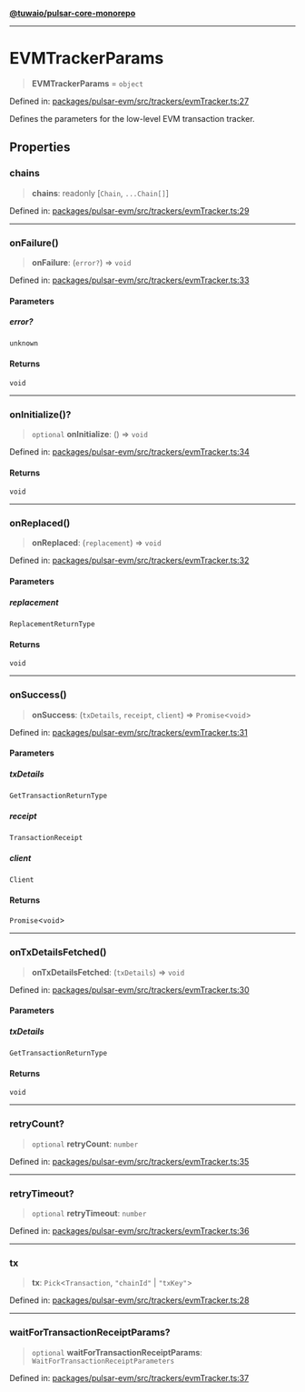 [**@tuwaio/pulsar-core-monorepo**](../../../README.md)

***

# EVMTrackerParams

> **EVMTrackerParams** = `object`

Defined in: [packages/pulsar-evm/src/trackers/evmTracker.ts:27](https://github.com/TuwaIO/pulsar-core/blob/fb805c8a985eeff730f01b9c69cab18b0026a187/packages/pulsar-evm/src/trackers/evmTracker.ts#L27)

Defines the parameters for the low-level EVM transaction tracker.

## Properties

### chains

> **chains**: readonly \[`Chain`, `...Chain[]`\]

Defined in: [packages/pulsar-evm/src/trackers/evmTracker.ts:29](https://github.com/TuwaIO/pulsar-core/blob/fb805c8a985eeff730f01b9c69cab18b0026a187/packages/pulsar-evm/src/trackers/evmTracker.ts#L29)

***

### onFailure()

> **onFailure**: (`error?`) => `void`

Defined in: [packages/pulsar-evm/src/trackers/evmTracker.ts:33](https://github.com/TuwaIO/pulsar-core/blob/fb805c8a985eeff730f01b9c69cab18b0026a187/packages/pulsar-evm/src/trackers/evmTracker.ts#L33)

#### Parameters

##### error?

`unknown`

#### Returns

`void`

***

### onInitialize()?

> `optional` **onInitialize**: () => `void`

Defined in: [packages/pulsar-evm/src/trackers/evmTracker.ts:34](https://github.com/TuwaIO/pulsar-core/blob/fb805c8a985eeff730f01b9c69cab18b0026a187/packages/pulsar-evm/src/trackers/evmTracker.ts#L34)

#### Returns

`void`

***

### onReplaced()

> **onReplaced**: (`replacement`) => `void`

Defined in: [packages/pulsar-evm/src/trackers/evmTracker.ts:32](https://github.com/TuwaIO/pulsar-core/blob/fb805c8a985eeff730f01b9c69cab18b0026a187/packages/pulsar-evm/src/trackers/evmTracker.ts#L32)

#### Parameters

##### replacement

`ReplacementReturnType`

#### Returns

`void`

***

### onSuccess()

> **onSuccess**: (`txDetails`, `receipt`, `client`) => `Promise`\<`void`\>

Defined in: [packages/pulsar-evm/src/trackers/evmTracker.ts:31](https://github.com/TuwaIO/pulsar-core/blob/fb805c8a985eeff730f01b9c69cab18b0026a187/packages/pulsar-evm/src/trackers/evmTracker.ts#L31)

#### Parameters

##### txDetails

`GetTransactionReturnType`

##### receipt

`TransactionReceipt`

##### client

`Client`

#### Returns

`Promise`\<`void`\>

***

### onTxDetailsFetched()

> **onTxDetailsFetched**: (`txDetails`) => `void`

Defined in: [packages/pulsar-evm/src/trackers/evmTracker.ts:30](https://github.com/TuwaIO/pulsar-core/blob/fb805c8a985eeff730f01b9c69cab18b0026a187/packages/pulsar-evm/src/trackers/evmTracker.ts#L30)

#### Parameters

##### txDetails

`GetTransactionReturnType`

#### Returns

`void`

***

### retryCount?

> `optional` **retryCount**: `number`

Defined in: [packages/pulsar-evm/src/trackers/evmTracker.ts:35](https://github.com/TuwaIO/pulsar-core/blob/fb805c8a985eeff730f01b9c69cab18b0026a187/packages/pulsar-evm/src/trackers/evmTracker.ts#L35)

***

### retryTimeout?

> `optional` **retryTimeout**: `number`

Defined in: [packages/pulsar-evm/src/trackers/evmTracker.ts:36](https://github.com/TuwaIO/pulsar-core/blob/fb805c8a985eeff730f01b9c69cab18b0026a187/packages/pulsar-evm/src/trackers/evmTracker.ts#L36)

***

### tx

> **tx**: `Pick`\<`Transaction`, `"chainId"` \| `"txKey"`\>

Defined in: [packages/pulsar-evm/src/trackers/evmTracker.ts:28](https://github.com/TuwaIO/pulsar-core/blob/fb805c8a985eeff730f01b9c69cab18b0026a187/packages/pulsar-evm/src/trackers/evmTracker.ts#L28)

***

### waitForTransactionReceiptParams?

> `optional` **waitForTransactionReceiptParams**: `WaitForTransactionReceiptParameters`

Defined in: [packages/pulsar-evm/src/trackers/evmTracker.ts:37](https://github.com/TuwaIO/pulsar-core/blob/fb805c8a985eeff730f01b9c69cab18b0026a187/packages/pulsar-evm/src/trackers/evmTracker.ts#L37)
